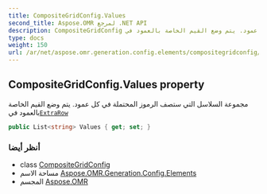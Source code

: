 ```yaml
---
title: CompositeGridConfig.Values
second_title: Aspose.OMR لمرجع .NET API
description: CompositeGridConfig ملكية. مجموعة السلاسل التي ستصف الرموز المحتملة في كل عمود. يتم وضع القيم الخاصة بالعمود فيExtraRow
type: docs
weight: 150
url: /ar/net/aspose.omr.generation.config.elements/compositegridconfig/values/
---
```

## CompositeGridConfig.Values property

مجموعة السلاسل التي ستصف الرموز المحتملة في كل عمود. يتم وضع القيم الخاصة بالعمود في[`ExtraRow`](../extrarow/)

```csharp
public List<string> Values { get; set; }
```

### أنظر أيضا

* class [CompositeGridConfig](../)
* مساحة الاسم [Aspose.OMR.Generation.Config.Elements](../../compositegridconfig/)
* المجسم [Aspose.OMR](../../../)


